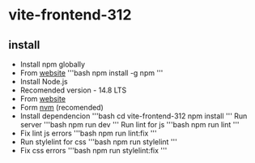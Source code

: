 # vite-frontend-312

## install

-   Install npm globally
-   From [website](https://docs.npmjs.com/downloading-and-installing-node-js-and-npm)
    '''bash
    npm install -g npm
    '''
-   Install Node.js
-   Recomended version - 14.8 LTS
-   From [website](https://node.js.org/en/)
-   Form [nvm](https://github.com/nvm-sh/nvm) (recomended)
-   Install dependencion
    '''bash
    cd vite-frontend-312
    npm install
    '''
    Run server
    '''bash
    npm run dev
    '''
    Run lint for js
    '''bash
    npm run lint
    '''
-   Fix lint js errors
    '''bash
    npm run lint:fix
    '''
-   Run stylelint for css
    '''bash
    npm run stylelint
    '''
-   Fix css errors
    '''bash
    npm run stylelint:fix
    '''
